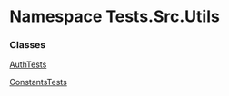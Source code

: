 # <a id="Tests_Src_Utils"></a> Namespace Tests.Src.Utils

### Classes

 [AuthTests](Tests.Src.Utils.AuthTests.md)

 [ConstantsTests](Tests.Src.Utils.ConstantsTests.md)

